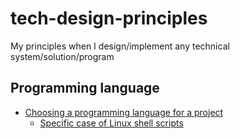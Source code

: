# tech-design-principles

My principles when I design/implement any technical system/solution/program

## Programming language

- [Choosing a programming language for a project](Choosing-a-programming-language-for-a-project.md)
  - [Specific case of Linux shell scripts](Specific-case-of-Linux-shell-scripts.md)
